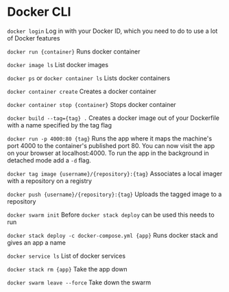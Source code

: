 # Docker CLI

`docker login` Log in with your Docker ID, which you need to do to use a lot of Docker features

`docker run {container}` Runs docker container

`docker image ls` List docker images

`docker ps` or `docker container ls` Lists docker containers

`docker container create` Creates a docker container

`docker container stop {container}` Stops docker container

`docker build --tag={tag} .` Creates a docker image out of your Dockerfile with a name specified by the tag flag

`docker run -p 4000:80 {tag}` Runs the app where it maps the machine's port 4000 to the container's published port 80. You can now visit the app on your browser at localhost:4000. To run the app in the background in detached mode add a `-d` flag.

`docker tag image {username}/{repository}:{tag}` Associates a local imager with a repository on a registry

`docker push {username}/{repository}:{tag}` Uploads the tagged image to a repository

`docker swarm init` Before `docker stack deploy` can be used this needs to run

`docker stack deploy -c docker-compose.yml {app}` Runs docker stack and gives an app a name

`docker service ls` List of docker services

`docker stack rm {app}` Take the app down

`docker swarm leave --force` Take down the swarm
